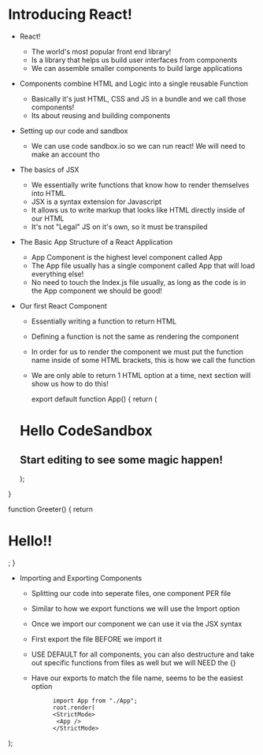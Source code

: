 # Introducing React!

- React!
    - The world's most popular front end library!
    - Is a library that helps us build user interfaces from components
    - We can assemble smaller components to build large applications 

- Components combine HTML and Logic into a single reusable Function
    - Basically it's just HTML, CSS and JS in a bundle and we call those components!
    - Its about reusing and building components

- Setting up our code and sandbox
    - We can use code sandbox.io so we can run react! We will need to make an account tho


- The basics of JSX
    - We essentially write functions that know how to render themselves into HTML
    - JSX is a syntax extension for Javascript
    - It allows us to write markup that looks like HTML directly inside of our HTML
    - It's not "Legal" JS on it's own, so it must be transpiled


- The Basic App Structure of a React Application
    - App Component is the highest level component called App
    - The App file usually has a single component called App that will load everything else! 
    - No need to touch the Index.js file usually, as long as the code is in the App component we should be good! 


- Our first React Component
    - Essentially writing a function to return HTML
    - Defining a function is not the same as rendering the component 
    - In order for us to render the component we must put the function name inside of some HTML brackets, this is how we call the function
    - We are only able to return 1 HTML option at a time, next section will show us how to do this!

        export default function App() {
  return (
    <div className="App">
      <Greeter/>
      <h1>Hello CodeSandbox</h1>
      <h2>Start editing to see some magic happen!</h2>
    </div>
  );
}

function Greeter() {
  return <h1>Hello!!</h1>;
}


 - Importing and Exporting Components
    - Splitting our code into seperate files, one component PER file
    - Similar to how we export functions we will use the Import option
    - Once we import our component we can use it via the JSX syntax
    - First export the file BEFORE we import it
    - USE DEFAULT for all components, you can also destructure and take out specific functions from files as well but we will NEED the {}
    - Have our exports to match the file name, seems to be the easiest option 

                import App from "./App";
                root.render(
                <StrictMode>
                 <App />
                </StrictMode>
);

